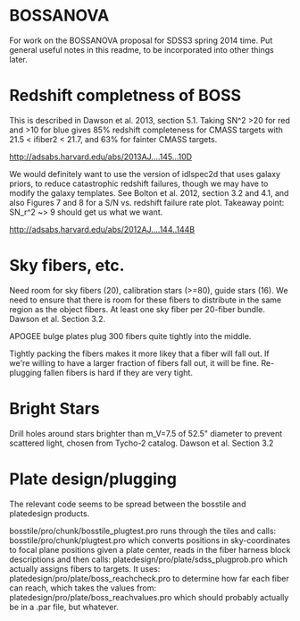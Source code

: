 BOSSANOVA
=========

For work on the BOSSANOVA proposal for SDSS3 spring 2014 time. Put general
useful notes in this readme, to be incorporated into other things later.

Redshift completness of BOSS
====
This is described in Dawson et al. 2013, section 5.1. Taking SN^2 >20 for
red and >10 for blue gives 85% redshift completeness for CMASS targets with
21.5 < ifiber2 < 21.7, and 63% for fainter CMASS targets.

http://adsabs.harvard.edu/abs/2013AJ....145...10D

We would definitely want to use the version of idlspec2d that uses galaxy
priors, to reduce catastrophic redshift failures, though we may have to
modify the galaxy templates. See Bolton et al. 2012, section 3.2 and 4.1,
and also Figures 7 and 8 for a S/N vs. redshift failure rate plot. Takeaway
point: SN_r^2 ~> 9 should get us what we want.

http://adsabs.harvard.edu/abs/2012AJ....144..144B

Sky fibers, etc.
====
Need room for sky fibers (20), calibration stars (>=80), guide stars (16). 
We need to ensure that there is room for these fibers to distribute in
the same region as the object fibers. At least one sky fiber per
20-fiber bundle. Dawson et al. Section 3.2.

APOGEE bulge plates plug 300 fibers quite tightly into the middle.

Tightly packing the fibers makes it more likey that a fiber will fall
out. If we're willing to have a larger fraction of fibers fall out,
it will be fine. Re-plugging fallen fibers is hard if they are very
tight.

Bright Stars
====
Drill holes around stars brighter than m_V=7.5 of 52.5" diameter to
prevent scattered light, chosen from Tycho-2 catalog.
Dawson et al. Section 3.2

Plate design/plugging
====
The relevant code seems to be spread between the bosstile and
platedesign products.

  bosstile/pro/chunk/bosstile_plugtest.pro
runs through the tiles and calls:
  bosstile/pro/chunk/plugtest.pro
which converts positions in sky-coordinates to focal plane positions given a plate center, reads in the fiber harness block descriptions and then calls:
  platedesign/pro/plate/sdss_plugprob.pro
which actually assigns fibers to targets. It uses:
  platedesign/pro/plate/boss_reachcheck.pro
to determine how far each fiber can reach, which takes the values from:
  platedesign/pro/plate/boss_reachvalues.pro
which should probably actually be in a .par file, but whatever.
